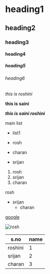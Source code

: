 # heading1
## heading2
### heading3
#### heading4
##### heading5
###### heading6
*this is roshini*

**this is saini**

***this is saini roshini***

main list

- list1
 
- rosh
- charan
- srijan

1. rosh
2. srijan
3. charan

rosh
- srijan
  - charan
  
 [google](www.google.com)
   
![rosh](https://i.insider.com/5484d9d1eab8ea3017b17e29?width=600&format=jpeg&auto=webp)

s.no|name
----|----
roshini|1
srijan|2
charan|3
